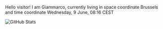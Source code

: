 Hello visitor! I am Giammarco, currently living in space coordinate Brussels and time coordinate Wednesday, 9 June, 08:16 CEST

![GitHub Stats](https://github-readme-stats.vercel.app/api?username=grcasanova)
